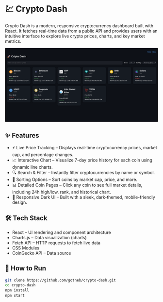 # 💹 Crypto Dash

Crypto Dash is a modern, responsive cryptocurrency dashboard built with React. It fetches real-time data from a public API and provides users with an intuitive interface to explore live crypto prices, charts, and key market metrics.

<p align="center">
  <img src="./images/home.png" alt="Home screen" width="600"/>
</p>

## ✨ Features
- ⚡ Live Price Tracking – Displays real-time cryptocurrency prices, market cap, and percentage changes.
- 📈 Interactive Chart – Visualize 7-day price history for each coin using dynamic line charts.
- 🔍 Search & Filter – Instantly filter cryptocurrencies by name or symbol.
- 🧮 Sorting Options – Sort coins by market cap, price, and more.
- 📊 Detailed Coin Pages – Click any coin to see full market details, including 24h high/low, rank, and historical chart.
- 🎨 Responsive Dark UI – Built with a sleek, dark-themed, mobile-friendly design.

## 🛠️ Tech Stack
- React – UI rendering and component architecture
- Charts.js – Data visualization (charts)
- Fetch API – HTTP requests to fetch live data
- CSS Modules
- CoinGecko API – Data source

##  🚀 How to Run
```bash
git clone https://github.com/gotneb/crypto-dash.git
cd crypto-dash
npm install
npm start
```
